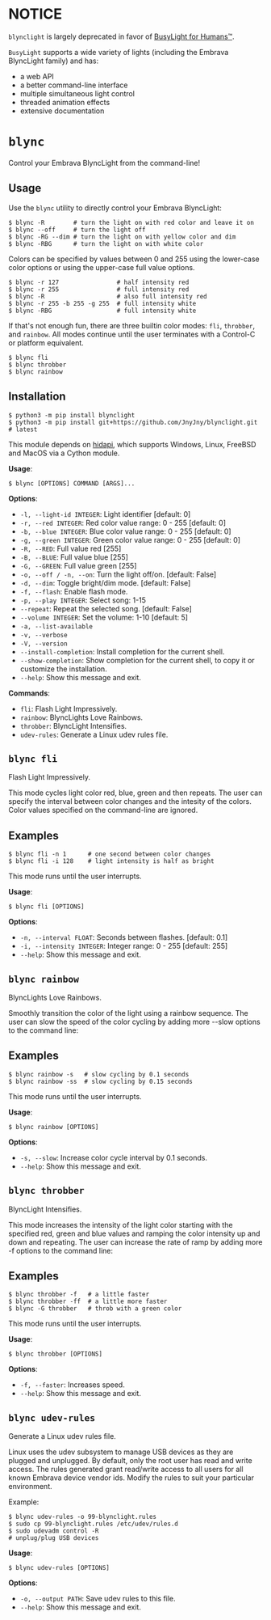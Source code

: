 # NOTICE

`blynclight` is largely deprecated in favor of [BusyLight for Humans™](https://github.com/JnyJny/busylight.git). 

`BusyLight` supports a wide variety of lights (including the Embrava BlyncLight family) and has:
 - a web API 
 - a better command-line interface
 - multiple simultaneous light control
 - threaded animation effects
 - extensive documentation
 
 
# `blync`

Control your Embrava BlyncLight from the command-line!

## Usage

Use the `blync` utility to directly control your Embrava BlyncLight:


```console
$ blync -R        # turn the light on with red color and leave it on
$ blync --off     # turn the light off
$ blync -RG --dim # turn the light on with yellow color and dim
$ blync -RBG      # turn the light on with white color
```

Colors can be specified by values between 0 and 255 using the lower-case
color options or using the upper-case full value options.


```console
$ blync -r 127                # half intensity red
$ blync -r 255                # full intensity red
$ blync -R                    # also full intensity red
$ blync -r 255 -b 255 -g 255  # full intensity white
$ blync -RBG                  # full intensity white
```


If that's not enough fun, there are three builtin color modes:
`fli`, `throbber`, and `rainbow`. All modes continue until the
user terminates with a Control-C or platform equivalent.


```console
$ blync fli
$ blync throbber
$ blync rainbow
```

## Installation


```console
$ python3 -m pip install blynclight
$ python3 -m pip install git+https://github.com/JnyJny/blynclight.git # latest
```

This module depends on
[hidapi](https://github.com/trezor/cython-hidapi), which supports
Windows, Linux, FreeBSD and MacOS via a Cython module.

**Usage**:

```console
$ blync [OPTIONS] COMMAND [ARGS]...
```

**Options**:

* `-l, --light-id INTEGER`: Light identifier  [default: 0]
* `-r, --red INTEGER`: Red color value range: 0 - 255  [default: 0]
* `-b, --blue INTEGER`: Blue color value range: 0 - 255  [default: 0]
* `-g, --green INTEGER`: Green color value range: 0 - 255  [default: 0]
* `-R, --RED`: Full value red [255]
* `-B, --BLUE`: Full value blue [255]
* `-G, --GREEN`: Full value green [255]
* `-o, --off / -n, --on`: Turn the light off/on.  [default: False]
* `-d, --dim`: Toggle bright/dim mode.  [default: False]
* `-f, --flash`: Enable flash mode.
* `-p, --play INTEGER`: Select song: 1-15
* `--repeat`: Repeat the selected song.  [default: False]
* `--volume INTEGER`: Set the volume: 1-10  [default: 5]
* `-a, --list-available`
* `-v, --verbose`
* `-V, --version`
* `--install-completion`: Install completion for the current shell.
* `--show-completion`: Show completion for the current shell, to copy it or customize the installation.
* `--help`: Show this message and exit.

**Commands**:

* `fli`: Flash Light Impressively.
* `rainbow`: BlyncLights Love Rainbows.
* `throbber`: BlyncLight Intensifies.
* `udev-rules`: Generate a Linux udev rules file.

## `blync fli`

Flash Light Impressively.

This mode cycles light color red, blue, green and then repeats. The
user can specify the interval between color changes and the intesity
of the colors. Color values specified on the command-line are ignored.

## Examples


```console
$ blync fli -n 1      # one second between color changes
$ blync fli -i 128    # light intensity is half as bright
```

This mode runs until the user interrupts.

**Usage**:

```console
$ blync fli [OPTIONS]
```

**Options**:

* `-n, --interval FLOAT`: Seconds between flashes.  [default: 0.1]
* `-i, --intensity INTEGER`: Integer range: 0 - 255  [default: 255]
* `--help`: Show this message and exit.

## `blync rainbow`

BlyncLights Love Rainbows.

Smoothly transition the color of the light using a rainbow sequence.
The user can slow the speed of the color cycling by adding more
--slow options to the command line:

## Examples


```console
$ blync rainbow -s   # slow cycling by 0.1 seconds
$ blync rainbow -ss  # slow cycling by 0.15 seconds
```

This mode runs until the user interrupts.

**Usage**:

```console
$ blync rainbow [OPTIONS]
```

**Options**:

* `-s, --slow`: Increase color cycle interval by 0.1 seconds.
* `--help`: Show this message and exit.

## `blync throbber`

BlyncLight Intensifies.

This mode increases the intensity of the light color starting with
the specified red, green and blue values and ramping the color
intensity up and down and repeating. The user can increase the rate
of ramp by adding more -f options to the command line:

## Examples


```console
$ blync throbber -f   # a little faster
$ blync throbber -ff  # a little more faster
$ blync -G throbber   # throb with a green color
```

This mode runs until the user interrupts.

**Usage**:

```console
$ blync throbber [OPTIONS]
```

**Options**:

* `-f, --faster`: Increases speed.
* `--help`: Show this message and exit.

## `blync udev-rules`

Generate a Linux udev rules file.

Linux uses the udev subsystem to manage USB devices as they are
plugged and unplugged. By default, only the root user has read and
write access. The rules generated grant read/write access to all users
for all known Embrava device vendor ids. Modify the rules to suit your
particular environment.

Example:


```
$ blync udev-rules -o 99-blynclight.rules
$ sudo cp 99-blynclight.rules /etc/udev/rules.d
$ sudo udevadm control -R
# unplug/plug USB devices
```

**Usage**:

```console
$ blync udev-rules [OPTIONS]
```

**Options**:

* `-o, --output PATH`: Save udev rules to this file.
* `--help`: Show this message and exit.

